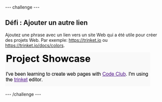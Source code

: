 \--- challenge \---

## Défi : Ajouter un autre lien

Ajoutez une phrase avec un lien vers un site Web qui a été utile pour créer des projets Web. Par exemple: <https://trinket.io> ou <https://trinket.io/docs/colors>.

![screenshot](images/showcase-link-challenge.png)

\--- /challenge \---